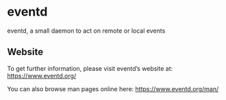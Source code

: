 eventd
======

eventd, a small daemon to act on remote or local events


Website
-------

To get further information, please visit eventd’s website at:
https://www.eventd.org/

You can also browse man pages online here:
https://www.eventd.org/man/
